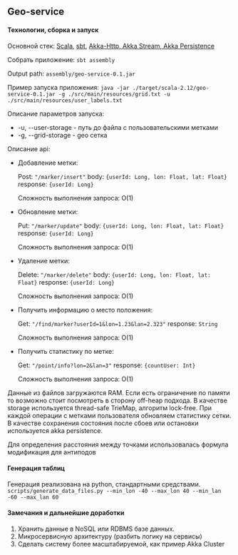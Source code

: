 ## Geo-service

#### Технологии, сборка и запуск

Основной стек: 
[Scala](https://www.scala-lang.org/), [sbt](http://www.scala-sbt.org/), [Akka-Http, Akka Stream, Akka Persistence](https://doc.akka.io/docs/akka-http/current/?language=scala)

Собрать приложение: `sbt assembly`

Output path: `assembly/geo-service-0.1.jar`

Пример запуска приложения:
`java -jar ./target/scala-2.12/geo-service-0.1.jar -g ./src/main/resources/grid.txt -u ./src/main/resources/user_labels.txt`

Описание параметров запуска:

- -u, --user-storage - путь до файла с пользовательскими метками
- -g, --grid-storage  - geo сетка

Описание api:

- Добавление метки:

    Post: `"/marker/insert"` body: `{userId: Long, lon: Float, lat: Float}`
    response: `{userId: Long}`
    
    Сложность выполнения запроса: O(1)
    
- Обновление метки:
    
    Put: `"/marker/update"` body: `{userId: Long, lon: Float, lat: Float}`
    response: `{userId: Long}`
    
    Сложность выполнения запроса: O(1)

- Удаление метки:
    
    Delete: `"/marker/delete"` body: `{userId: Long, lon: Float, lat: Float}`
    response: `{userId: Long}`
    
    Сложность выполнения запроса: O(1)
    
- Получить информацию о место положения:
    
    Get: `"/find/marker?userId=1&lon=1.23&lan=2.323"` 
    response: `String`
    
    Сложность выполнения запроса: O(1)
    
- Получить статистику по метке:
    
    Get: `"/point/info?lon=2&lan=3"` 
    response: `{countUser: Int}`
    
    Сложность выполнения запроса: O(1)

Данные из файлов загружаются RAM. 
Если есть ограничение по памяти то возможно стоит посмотреть в сторону 
off-heap подхода.
В качестве storage используется thread-safe TrieMap, алгоритм lock-free.
При каждой операции с метками пользователя обновляем статистику сетки.
В качестве сохранения состояния после сбоев или остановки используется 
akka persistence.

Для определения расстояния между точками использовалась 
формула модификация для антиподов

#### Генерация таблиц

Генерация реализована на python, стандартными средствами.
`scripts/generate_data_files.py --min_lon -40 --max_lon 40 --min_lan -60 --max_lan 60`

#### Замечания и дальнейшие доработки

1. Хранить данные в NoSQL или RDBMS базе данных.
2. Микросервисную архитектуру (разбить логику на сервисы)
3. Сделать систему более масштабируемой, как пример Akka Cluster
